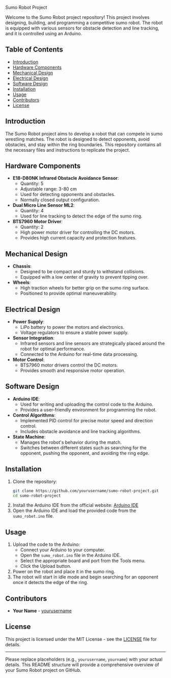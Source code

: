 Sumo Robot Project

Welcome to the Sumo Robot project repository! This project involves designing, building, and programming a competitive sumo robot. The robot is equipped with various sensors for obstacle detection and line tracking, and it is controlled using an Arduino.

## Table of Contents
- [Introduction](#introduction)
- [Hardware Components](#hardware-components)
- [Mechanical Design](#mechanical-design)
- [Electrical Design](#electrical-design)
- [Software Design](#software-design)
- [Installation](#installation)
- [Usage](#usage)
- [Contributors](#contributors)
- [License](#license)

## Introduction
The Sumo Robot project aims to develop a robot that can compete in sumo wrestling matches. The robot is designed to detect opponents, avoid obstacles, and stay within the ring boundaries. This repository contains all the necessary files and instructions to replicate the project.

## Hardware Components
- **E18-D80NK Infrared Obstacle Avoidance Sensor**: 
  - Quantity: 5
  - Adjustable range: 3-80 cm
  - Used for detecting opponents and obstacles.
  - Normally closed output configuration.
- **Dual Micro Line Sensor ML2**: 
  - Quantity: 4
  - Used for line tracking to detect the edge of the sumo ring.
- **BTS7960 Motor Driver**: 
  - Quantity: 2
  - High power motor driver for controlling the DC motors.
  - Provides high current capacity and protection features.

## Mechanical Design
- **Chassis**: 
  - Designed to be compact and sturdy to withstand collisions.
  - Equipped with a low center of gravity to prevent tipping over.
- **Wheels**: 
  - High traction wheels for better grip on the sumo ring surface.
  - Positioned to provide optimal maneuverability.

## Electrical Design
- **Power Supply**: 
  - LiPo battery to power the motors and electronics.
  - Voltage regulators to ensure a stable power supply.
- **Sensor Integration**: 
  - Infrared sensors and line sensors are strategically placed around the robot for optimal performance.
  - Connected to the Arduino for real-time data processing.
- **Motor Control**: 
  - BTS7960 motor drivers control the DC motors.
  - Provides smooth and responsive motor operation.

## Software Design
- **Arduino IDE**: 
  - Used for writing and uploading the control code to the Arduino.
  - Provides a user-friendly environment for programming the robot.
- **Control Algorithms**: 
  - Implemented PID control for precise motor speed and direction control.
  - Includes obstacle avoidance and line tracking algorithms.
- **State Machine**: 
  - Manages the robot's behavior during the match.
  - Switches between different states such as searching for the opponent, pushing the opponent, and avoiding the ring edge.

## Installation
1. Clone the repository:
   ```bash
   git clone https://github.com/yourusername/sumo-robot-project.git
   cd sumo-robot-project
   ```
2. Install the Arduino IDE from the official website: [Arduino IDE](https://www.arduino.cc/en/software)
3. Open the Arduino IDE and load the provided code from the `sumo_robot.ino` file.

## Usage
1. Upload the code to the Arduino:
   - Connect your Arduino to your computer.
   - Open the `sumo_robot.ino` file in the Arduino IDE.
   - Select the appropriate board and port from the Tools menu.
   - Click the Upload button.
2. Power on the robot and place it in the sumo ring.
3. The robot will start in idle mode and begin searching for an opponent once it detects the edge of the ring.

## Contributors
- **Your Name** - [yourusername](https://github.com/yourusername)


## License
This project is licensed under the MIT License - see the [LICENSE](LICENSE) file for details.

---

Please replace placeholders (e.g., `yourusername`, `yourname`) with your actual details. This README structure will provide a comprehensive overview of your Sumo Robot project on GitHub.
